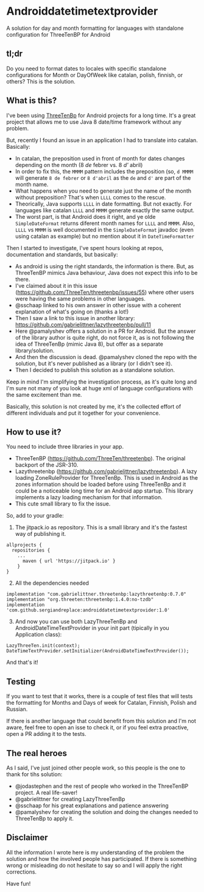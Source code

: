 # Androiddatetimetextprovider

A solution for day and month formatting for languages with standalone configuration for ThreeTenBP for Android

## tl;dr

Do you need to format dates to locales with specific standalone configurations for Month or DayOfWeek like catalan, polish, finnish, or others? This is the solution.

## What is this?

I've been using [ThreeTenBp](https://github.com/ThreeTen/threetenbp) for Android projects for a long time. It's a great project that allows me to use Java 8 date/time framework without any problem.

But, recently I found an issue in an application I had to translate into catalan. Basically:

- In catalan, the preposition used in front of month for dates changes depending on the month (8 *de* febrer vs. 8 *d'* abril)
- In order to fix this, the `MMMM` pattern includes the preposition (so, `d MMMM` will generate `8 de febrer` or `8 d'abril` as the `de` and `d'` are part of the month name.
- What happens when you need to generate just the name of the month without preposition? That's when `LLLL` comes to the rescue.
- Theorically, Java supports `LLLL` in date formatting. But not exactly. For languages like catalan `LLLL` and `MMMM` generate exactly the same output.
- The worst part, is that Android does it right, and ye olde `SimpleDateFormat` returns diferent month names for `LLLL` and `MMMM`. Also, `LLLL` vs `MMMM` is well documented in the `SimpleDateFormat` javadoc (even using catalan as example) but no mention about it in `DateTimeFormatter`

Then I started to investigate, I've spent hours looking at repos, documentation and standards, but basically:

- As android is using the right standards, the information is there. But, as ThreeTenBP mimics Java behaviour, Java does not expect this info to be there.
- I've claimed about it in this issue (https://github.com/ThreeTen/threetenbp/issues/55) where other users were having the same problems in other languages.
- @sschaap linked to his own answer in other issue with a coherent explanation of what's going on (thanks a lot!)
- Then I saw a link to this issue in another library: https://github.com/gabrielittner/lazythreetenbp/pull/11
- Here @pamalyshev offers a solution in a PR for Android. But the answer of the library author is quite right, do not force it, as is not following the idea of ThreeTenBp (mimic Java 8), but offer as a separate library/solution.
- And then the discussion is dead. @pamalyshev cloned the repo with the solution, but it's never published as a library (or I didn't see it).
- Then I decided to publish this solution as a standalone solution.

Keep in mind I'm simplifying the investigation process, as it's quite long and I'm sure not many of you look at huge xml of language configurations with the same excitement than me.

Basically, this solution is not created by me, it's the collected effort of different individuals and put it together for your convenience. 

## How to use it?

You need to include three libraries in your app.

- ThreeTenBP (https://github.com/ThreeTen/threetenbp). The original backport of the JSR-310.
- Lazythreetenbp (https://github.com/gabrielittner/lazythreetenbp). A lazy loading ZoneRuleProvider for ThreeTenBp. This is used in Android as the zones information should be loaded before using ThreeTenBp and it could be a noticeable long time for an Android app startup. This library implements a lazy loading mechanism for that information. 
- This cute small library to fix the issue.

So, add to your gradle:

1. The jitpack.io as repository. This is a small library and it's the fastest way of publishing it.

```
allprojects {
  repositories {
	...
	  maven { url 'https://jitpack.io' }
	}
}
```

2. All the dependencies needed

``` 
implementation "com.gabrielittner.threetenbp:lazythreetenbp:0.7.0"
implementation "org.threeten:threetenbp:1.4.0:no-tzdb"
implementation 'com.github.sergiandreplace:androiddatetimetextprovider:1.0'
```

3. And now you can use both LazyThreeTenBp and AndroidDateTimeTextProvider in your init part (tipically in you Application class):
```
LazyThreeTen.init(context);
DateTimeTextProvider.setInitializer(AndroidDateTimeTextProvider());
```

And that's it!

## Testing

If you want to test that it works, there is a couple of test files that will tests the formatting for Months and Days of week for Catalan, Finnish, Polish and Russian. 

If there is another language that could benefit from this solution and I'm not aware, feel free to open an isse to check it, or if you feel extra proactive, open a PR adding it to the tests.


## The real heroes

As I said, I've just joined other people work, so this people is the one to thank for tihs solution:

- @jodastephen and the rest of people who worked in the ThreeTenBP project. A real life-saver!
- @gabrielittner for creating LazyThreeTenBp
- @sschaap for his great explanations and patience answering
- @pamalyshev for creating the solution and doing the changes needed to ThreeTenBp to apply it.

## Disclaimer

All the information I wrote here is my understanding of the problem the solution and how the involved people has participated. If there is something wrong or misleading do not hesitate to say so and I will apply the right corrections.

Have fun!
